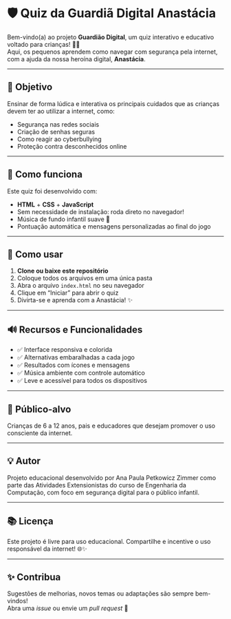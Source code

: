 # 🛡️ Quiz da Guardiã Digital Anastácia

Bem-vindo(a) ao projeto **Guardião Digital**, um quiz interativo e educativo voltado para crianças! 👧🧒  
Aqui, os pequenos aprendem como navegar com segurança pela internet, com a ajuda da nossa heroína digital, **Anastácia**.

---

## 🎯 Objetivo

Ensinar de forma lúdica e interativa os principais cuidados que as crianças devem ter ao utilizar a internet, como:
- Segurança nas redes sociais
- Criação de senhas seguras
- Como reagir ao cyberbullying
- Proteção contra desconhecidos online

---

## 🧠 Como funciona

Este quiz foi desenvolvido com:
- **HTML** + **CSS** + **JavaScript**
- Sem necessidade de instalação: roda direto no navegador!
- Música de fundo infantil suave 🎵
- Pontuação automática e mensagens personalizadas ao final do jogo

---

## 🚀 Como usar

1. **Clone ou baixe este repositório**
2. Coloque todos os arquivos em uma única pasta
3. Abra o arquivo `index.html` no seu navegador
4. Clique em “Iniciar” para abrir o quiz
5. Divirta-se e aprenda com a Anastácia! ✨

---


## 🔊 Recursos e Funcionalidades

- ✅ Interface responsiva e colorida
- ✅ Alternativas embaralhadas a cada jogo
- ✅ Resultados com ícones e mensagens
- ✅ Música ambiente com controle automático
- ✅ Leve e acessível para todos os dispositivos

---

## 👶 Público-alvo

Crianças de 6 a 12 anos, pais e educadores que desejam promover o uso consciente da internet.

---

## 💡 Autor

Projeto educacional desenvolvido por Ana Paula Petkowicz Zimmer como parte das Atividades Extensionistas do curso de Engenharia da Computação, com foco em segurança digital para o público infantil.

---

## 📚 Licença

Este projeto é livre para uso educacional. Compartilhe e incentive o uso responsável da internet! 🌐✨

---

## ✨ Contribua

Sugestões de melhorias, novos temas ou adaptações são sempre bem-vindos!  
Abra uma *issue* ou envie um *pull request* 🤝


